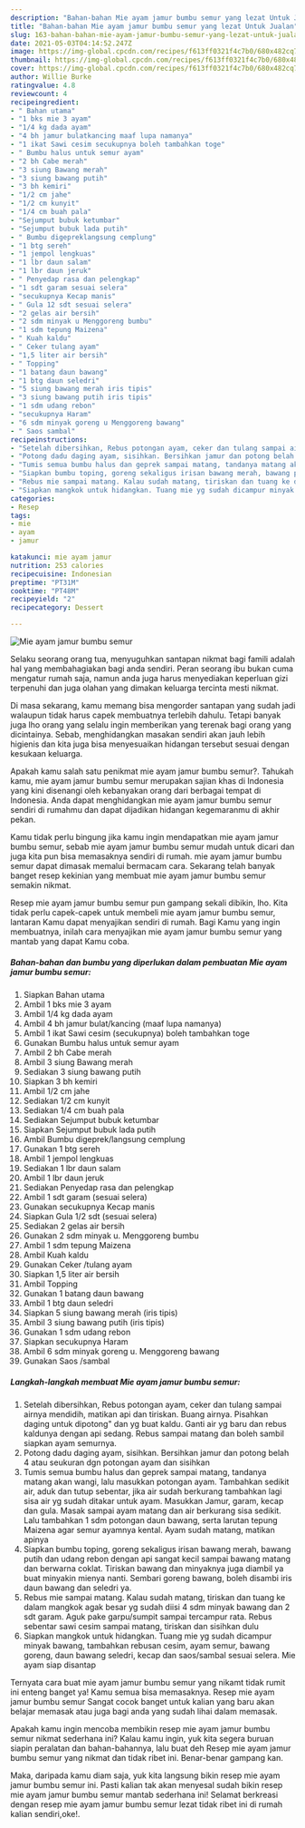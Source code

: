 ```yaml
---
description: "Bahan-bahan Mie ayam jamur bumbu semur yang lezat Untuk Jualan"
title: "Bahan-bahan Mie ayam jamur bumbu semur yang lezat Untuk Jualan"
slug: 163-bahan-bahan-mie-ayam-jamur-bumbu-semur-yang-lezat-untuk-jualan
date: 2021-05-03T04:14:52.247Z
image: https://img-global.cpcdn.com/recipes/f613ff0321f4c7b0/680x482cq70/mie-ayam-jamur-bumbu-semur-foto-resep-utama.jpg
thumbnail: https://img-global.cpcdn.com/recipes/f613ff0321f4c7b0/680x482cq70/mie-ayam-jamur-bumbu-semur-foto-resep-utama.jpg
cover: https://img-global.cpcdn.com/recipes/f613ff0321f4c7b0/680x482cq70/mie-ayam-jamur-bumbu-semur-foto-resep-utama.jpg
author: Willie Burke
ratingvalue: 4.8
reviewcount: 4
recipeingredient:
- " Bahan utama"
- "1 bks mie 3 ayam"
- "1/4 kg dada ayam"
- "4 bh jamur bulatkancing maaf lupa namanya"
- "1 ikat Sawi cesim secukupnya boleh tambahkan toge"
- " Bumbu halus untuk semur ayam"
- "2 bh Cabe merah"
- "3 siung Bawang merah"
- "3 siung bawang putih"
- "3 bh kemiri"
- "1/2 cm jahe"
- "1/2 cm kunyit"
- "1/4 cm buah pala"
- "Sejumput bubuk ketumbar"
- "Sejumput bubuk lada putih"
- " Bumbu digepreklangsung cemplung"
- "1 btg sereh"
- "1 jempol lengkuas"
- "1 lbr daun salam"
- "1 lbr daun jeruk"
- " Penyedap rasa dan pelengkap"
- "1 sdt garam sesuai selera"
- "secukupnya Kecap manis"
- " Gula 12 sdt sesuai selera"
- "2 gelas air bersih"
- "2 sdm minyak u Menggoreng bumbu"
- "1 sdm tepung Maizena"
- " Kuah kaldu"
- " Ceker tulang ayam"
- "1,5 liter air bersih"
- " Topping"
- "1 batang daun bawang"
- "1 btg daun seledri"
- "5 siung bawang merah iris tipis"
- "3 siung bawang putih iris tipis"
- "1 sdm udang rebon"
- "secukupnya Haram"
- "6 sdm minyak goreng u Menggoreng bawang"
- " Saos sambal"
recipeinstructions:
- "Setelah dibersihkan, Rebus potongan ayam, ceker dan tulang sampai airnya mendidih, matikan api dan tiriskan. Buang airnya. Pisahkan daging untuk dipotong&#34; dan yg buat kaldu. Ganti air yg baru dan rebus kaldunya dengan api sedang. Rebus sampai matang dan boleh sambil siapkan ayam semurnya."
- "Potong dadu daging ayam, sisihkan. Bersihkan jamur dan potong belah 4 atau seukuran dgn potongan ayam dan sisihkan"
- "Tumis semua bumbu halus dan geprek sampai matang, tandanya matang akan wangi, lalu masukkan potongan ayam. Tambahkan sedikit air, aduk dan tutup sebentar, jika air sudah berkurang tambahkan lagi sisa air yg sudah ditakar untuk ayam. Masukkan Jamur, garam, kecap dan gula. Masak sampai ayam matang dan air berkurang sisa sedikit. Lalu tambahkan 1 sdm potongan daun bawang, serta larutan tepung Maizena agar semur ayamnya kental. Ayam sudah matang, matikan apinya"
- "Siapkan bumbu toping, goreng sekaligus irisan bawang merah, bawang putih dan udang rebon dengan api sangat kecil sampai bawang matang dan berwarna coklat. Tiriskan bawang dan minyaknya juga diambil ya buat minyakin mienya nanti. Sembari goreng bawang, boleh disambi iris daun bawang dan seledri ya."
- "Rebus mie sampai matang. Kalau sudah matang, tiriskan dan tuang ke dalam mangkok agak besar yg sudah diisi 4 sdm minyak bawang dan 2 sdt garam. Aguk pake garpu/sumpit sampai tercampur rata. Rebus sebentar sawi cesim sampai matang, tiriskan dan sisihkan dulu"
- "Siapkan mangkok untuk hidangkan. Tuang mie yg sudah dicampur minyak bawang, tambahkan rebusan cesim, ayam semur, bawang goreng, daun bawang seledri, kecap dan saos/sambal sesuai selera. Mie ayam siap disantap"
categories:
- Resep
tags:
- mie
- ayam
- jamur

katakunci: mie ayam jamur 
nutrition: 253 calories
recipecuisine: Indonesian
preptime: "PT31M"
cooktime: "PT48M"
recipeyield: "2"
recipecategory: Dessert

---
```



![Mie ayam jamur bumbu semur](https://img-global.cpcdn.com/recipes/f613ff0321f4c7b0/680x482cq70/mie-ayam-jamur-bumbu-semur-foto-resep-utama.jpg)

Selaku seorang orang tua, menyuguhkan santapan nikmat bagi famili adalah hal yang membahagiakan bagi anda sendiri. Peran seorang ibu bukan cuma mengatur rumah saja, namun anda juga harus menyediakan keperluan gizi terpenuhi dan juga olahan yang dimakan keluarga tercinta mesti nikmat.

Di masa  sekarang, kamu memang bisa mengorder santapan yang sudah jadi walaupun tidak harus capek membuatnya terlebih dahulu. Tetapi banyak juga lho orang yang selalu ingin memberikan yang terenak bagi orang yang dicintainya. Sebab, menghidangkan masakan sendiri akan jauh lebih higienis dan kita juga bisa menyesuaikan hidangan tersebut sesuai dengan kesukaan keluarga. 



Apakah kamu salah satu penikmat mie ayam jamur bumbu semur?. Tahukah kamu, mie ayam jamur bumbu semur merupakan sajian khas di Indonesia yang kini disenangi oleh kebanyakan orang dari berbagai tempat di Indonesia. Anda dapat menghidangkan mie ayam jamur bumbu semur sendiri di rumahmu dan dapat dijadikan hidangan kegemaranmu di akhir pekan.

Kamu tidak perlu bingung jika kamu ingin mendapatkan mie ayam jamur bumbu semur, sebab mie ayam jamur bumbu semur mudah untuk dicari dan juga kita pun bisa memasaknya sendiri di rumah. mie ayam jamur bumbu semur dapat dimasak memalui bermacam cara. Sekarang telah banyak banget resep kekinian yang membuat mie ayam jamur bumbu semur semakin nikmat.

Resep mie ayam jamur bumbu semur pun gampang sekali dibikin, lho. Kita tidak perlu capek-capek untuk membeli mie ayam jamur bumbu semur, lantaran Kamu dapat menyajikan sendiri di rumah. Bagi Kamu yang ingin membuatnya, inilah cara menyajikan mie ayam jamur bumbu semur yang mantab yang dapat Kamu coba.

<!--inarticleads1-->

##### Bahan-bahan dan bumbu yang diperlukan dalam pembuatan Mie ayam jamur bumbu semur:

1. Siapkan  Bahan utama
1. Ambil 1 bks mie 3 ayam
1. Ambil 1/4 kg dada ayam
1. Ambil 4 bh jamur bulat/kancing (maaf lupa namanya)
1. Ambil 1 ikat Sawi cesim (secukupnya) boleh tambahkan toge
1. Gunakan  Bumbu halus untuk semur ayam
1. Ambil 2 bh Cabe merah
1. Ambil 3 siung Bawang merah
1. Sediakan 3 siung bawang putih
1. Siapkan 3 bh kemiri
1. Ambil 1/2 cm jahe
1. Sediakan 1/2 cm kunyit
1. Sediakan 1/4 cm buah pala
1. Sediakan Sejumput bubuk ketumbar
1. Siapkan Sejumput bubuk lada putih
1. Ambil  Bumbu digeprek/langsung cemplung
1. Gunakan 1 btg sereh
1. Ambil 1 jempol lengkuas
1. Sediakan 1 lbr daun salam
1. Ambil 1 lbr daun jeruk
1. Sediakan  Penyedap rasa dan pelengkap
1. Ambil 1 sdt garam (sesuai selera)
1. Gunakan secukupnya Kecap manis
1. Siapkan  Gula 1/2 sdt (sesuai selera)
1. Sediakan 2 gelas air bersih
1. Gunakan 2 sdm minyak u. Menggoreng bumbu
1. Ambil 1 sdm tepung Maizena
1. Ambil  Kuah kaldu
1. Gunakan  Ceker /tulang ayam
1. Siapkan 1,5 liter air bersih
1. Ambil  Topping
1. Gunakan 1 batang daun bawang
1. Ambil 1 btg daun seledri
1. Siapkan 5 siung bawang merah (iris tipis)
1. Ambil 3 siung bawang putih (iris tipis)
1. Gunakan 1 sdm udang rebon
1. Siapkan secukupnya Haram
1. Ambil 6 sdm minyak goreng u. Menggoreng bawang
1. Gunakan  Saos /sambal




<!--inarticleads2-->

##### Langkah-langkah membuat Mie ayam jamur bumbu semur:

1. Setelah dibersihkan, Rebus potongan ayam, ceker dan tulang sampai airnya mendidih, matikan api dan tiriskan. Buang airnya. Pisahkan daging untuk dipotong&#34; dan yg buat kaldu. Ganti air yg baru dan rebus kaldunya dengan api sedang. Rebus sampai matang dan boleh sambil siapkan ayam semurnya.
1. Potong dadu daging ayam, sisihkan. Bersihkan jamur dan potong belah 4 atau seukuran dgn potongan ayam dan sisihkan
1. Tumis semua bumbu halus dan geprek sampai matang, tandanya matang akan wangi, lalu masukkan potongan ayam. Tambahkan sedikit air, aduk dan tutup sebentar, jika air sudah berkurang tambahkan lagi sisa air yg sudah ditakar untuk ayam. Masukkan Jamur, garam, kecap dan gula. Masak sampai ayam matang dan air berkurang sisa sedikit. Lalu tambahkan 1 sdm potongan daun bawang, serta larutan tepung Maizena agar semur ayamnya kental. Ayam sudah matang, matikan apinya
1. Siapkan bumbu toping, goreng sekaligus irisan bawang merah, bawang putih dan udang rebon dengan api sangat kecil sampai bawang matang dan berwarna coklat. Tiriskan bawang dan minyaknya juga diambil ya buat minyakin mienya nanti. Sembari goreng bawang, boleh disambi iris daun bawang dan seledri ya.
1. Rebus mie sampai matang. Kalau sudah matang, tiriskan dan tuang ke dalam mangkok agak besar yg sudah diisi 4 sdm minyak bawang dan 2 sdt garam. Aguk pake garpu/sumpit sampai tercampur rata. Rebus sebentar sawi cesim sampai matang, tiriskan dan sisihkan dulu
1. Siapkan mangkok untuk hidangkan. Tuang mie yg sudah dicampur minyak bawang, tambahkan rebusan cesim, ayam semur, bawang goreng, daun bawang seledri, kecap dan saos/sambal sesuai selera. Mie ayam siap disantap




Ternyata cara buat mie ayam jamur bumbu semur yang nikamt tidak rumit ini enteng banget ya! Kamu semua bisa memasaknya. Resep mie ayam jamur bumbu semur Sangat cocok banget untuk kalian yang baru akan belajar memasak atau juga bagi anda yang sudah lihai dalam memasak.

Apakah kamu ingin mencoba membikin resep mie ayam jamur bumbu semur nikmat sederhana ini? Kalau kamu ingin, yuk kita segera buruan siapin peralatan dan bahan-bahannya, lalu buat deh Resep mie ayam jamur bumbu semur yang nikmat dan tidak ribet ini. Benar-benar gampang kan. 

Maka, daripada kamu diam saja, yuk kita langsung bikin resep mie ayam jamur bumbu semur ini. Pasti kalian tak akan menyesal sudah bikin resep mie ayam jamur bumbu semur mantab sederhana ini! Selamat berkreasi dengan resep mie ayam jamur bumbu semur lezat tidak ribet ini di rumah kalian sendiri,oke!.

